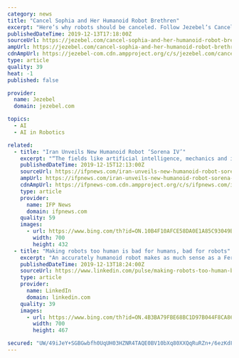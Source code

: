 ```yaml
---
category: news
title: "Cancel Sophia and Her Humanoid Robot Brethren"
excerpt: "Here’s why robots should be canceled. Follow Jezebel’s Cancel Tournament to see what ultimately gets canceled. Words like “artificial intelligence” and “robots” tend to get everyone very upset. They conjure images of villainous robot overlords, a full-on Matrix situation, or a world in which our entire lives look like Westworld."
publishedDateTime: 2019-12-13T17:18:00Z
sourceUrl: https://jezebel.com/cancel-sophia-and-her-humanoid-robot-brethren-1840179989
ampUrl: https://jezebel.com/cancel-sophia-and-her-humanoid-robot-brethren-1840179989/amp
cdnAmpUrl: https://jezebel-com.cdn.ampproject.org/c/s/jezebel.com/cancel-sophia-and-her-humanoid-robot-brethren-1840179989/amp
type: article
quality: 39
heat: -1
published: false

provider:
  name: Jezebel
  domain: jezebel.com

topics:
  - AI
  - AI in Robotics

related:
  - title: "Iran Unveils New Humanoid Robot ‘Sorena IV’"
    excerpt: "“The fields like artificial intelligence, mechanics and information technology will affect the future of the world,” the vice president noted, calling for efforts to promote those areas of science inside Iran. In addition to the team that has manufactured Sorena IV, three other Iranian knowledge-based companies are working on social robots ..."
    publishedDateTime: 2019-12-15T12:13:00Z
    sourceUrl: https://ifpnews.com/iran-unveils-new-humanoid-robot-sorena-iv
    ampUrl: https://ifpnews.com/iran-unveils-new-humanoid-robot-sorena-iv/amp
    cdnAmpUrl: https://ifpnews-com.cdn.ampproject.org/c/s/ifpnews.com/iran-unveils-new-humanoid-robot-sorena-iv/amp
    type: article
    provider:
      name: IFP News
      domain: ifpnews.com
    quality: 59
    images:
      - url: https://www.bing.com/th?id=ON.10B4F10AFCE58DA0E1A85C93049B88ED
        width: 700
        height: 432
  - title: "Making robots too human is bad for humans, bad for robots"
    excerpt: "An accurately humanoid robot makes as much sense as a Ferrari with a top speed of five miles per ... It’s only a matter of time before the sand fills the spaces in the pyramid and her role is eliminated. From \"Human Compatible: Artificial Intelligence and the Problem of Control\" by Stuart Russell, published by Viking, an imprint of Penguin ..."
    publishedDateTime: 2019-12-13T18:24:00Z
    sourceUrl: https://www.linkedin.com/pulse/making-robots-too-human-bad-humans-stuart-russell
    type: article
    provider:
      name: LinkedIn
      domain: linkedin.com
    quality: 39
    images:
      - url: https://www.bing.com/th?id=ON.4B3BA79FBE68BC1D97B044F8CA86BFE7
        width: 700
        height: 467

secured: "UW/49iJeY+SGBGwbfh0UqUH03HZNR4TAQE0BV10bXq80XXQqRuRZn+/6ezKdF0pGDuUO4G3wsnzYq20f08R4nN8BzPq2mMpynNAk893xJ1Z+YE2lporB9GlDkNRUVg8F3IkOI2A3ThMlB+/xBqVbQvnGBUjg5ARUs7TJd8Cg31cFDth8OcBTCaNaRHivBZ6rL4DPO7Uullja3cl1HLcHmtGCsjulKEJqSfu46Ik0T7ysGiNj0NvMu5fkFjf8g/CH0StoSABgtKKLiAVP5olGkQ==;TXt+5sAjWKn6NbDGrq006g=="
---
```


